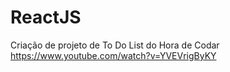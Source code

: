 # ReactJS

Criação de projeto de To Do List do Hora de Codar
https://www.youtube.com/watch?v=YVEVrigByKY

